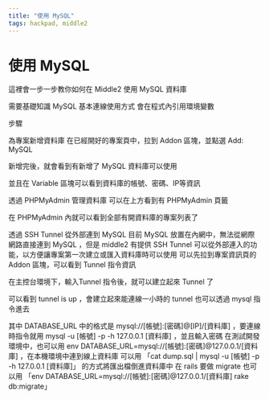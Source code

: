 ```yaml
---
title: "使用 MySQL"
tags: hackpad, middle2
---
```


# 使用 MySQL

這裡會一步一步教你如何在 Middle2 使用 MySQL 資料庫

需要基礎知識
MySQL 基本連線使用方式
會在程式內引用環境變數

步驟

為專案新增資料庫
在已經開好的專案頁中，拉到 Addon 區塊，並點選 Add: MySQL

新增完後，就會看到有新增了 MySQL 資料庫可以使用

並且在 Variable 區塊可以看到資料庫的帳號、密碼、IP等資訊


透過 PHPMyAdmin 管理資料庫
可以在上方看到有 PHPMyAdmin 頁籤

在 PHPMyAdmin 內就可以看到全部有開資料庫的專案列表了


透過 SSH Tunnel 從外部連到 MySQL
目前 MySQL 放置在內網中，無法從網際網路直接連到 MySQL ，但是 middle2 有提供 SSH Tunnel 可以從外部連入的功能，以方便讓專案第一次建立或匯入資料庫時可以使用
可以先拉到專案資訊頁的 Addon 區塊，可以看到 Tunnel 指令資訊

在主控台環境下，輸入Tunnel 指令後，就可以建立起來 Tunnel 了

可以看到 tunnel is up ，會建立起來能連線一小時的 tunnel
也可以透過 mysql 指令進去

其中 DATABASE_URL 中的格式是 mysql://[帳號]:[密碼]@[IP]/[資料庫] ，要連線時指令就用 mysql -u [帳號] -p -h 127.0.0.1 [資料庫] ，並且輸入密碼
在測試開發環境中，也可以用 env DATABASE_URL=mysql://[帳號]:[密碼]@127.0.0.1/[資料庫] ，在本機環境中連到線上資料庫
可以用 「cat dump.sql | mysql -u [帳號] -p -h 127.0.0.1 [資料庫]」 的方式將匯出檔倒進資料庫中
在 rails 要做 migrate 也可以用 「env DATABASE_URL=mysql://[帳號]:[密碼]@127.0.0.1/[資料庫] rake db:migrate」
